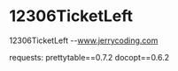 # 12306TicketLeft
12306TicketLeft --www.jerrycoding.com

requests:
prettytable==0.7.2
docopt==0.6.2
